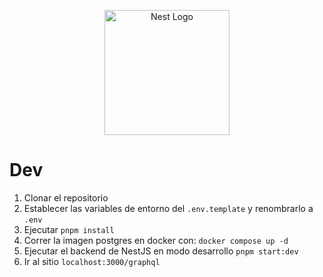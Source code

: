 <p align="center">
  <a href="http://nestjs.com/" target="blank"><img src="https://nestjs.com/img/logo-small.svg" width="200" alt="Nest Logo" /></a>
</p>

# Dev

1. Clonar el repositorio
2. Establecer las variables de entorno del ```.env.template``` y renombrarlo a ```.env```
3. Ejecutar ```pnpm install```
4. Correr la imagen postgres en docker con: ```docker compose up -d```
5. Ejecutar el backend de NestJS en modo desarrollo ```pnpm start:dev```
6. Ir al sitio ```localhost:3000/graphql```
